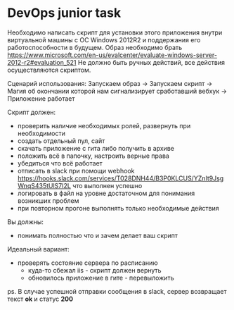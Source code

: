 ﻿# DevOps junior task

Необходимо написать скрипт для установки этого приложения внутри виртуальной машины с ОС Windows 2012R2 и поддержания его работоспособности в будущем. Образ необходимо брать https://www.microsoft.com/en-us/evalcenter/evaluate-windows-server-2012-r2#evaluation_521 Не должно быть ручных действий, все действия осуществляются скриптом.

Сценарий использования:
Запускаем образ -> Запускаем скрипт -> Магия об окончании которой нам сигнализирует сработавший вебхук -> Приложение работает

Скрипт должен:
* проверить наличие необходимых ролей, развернуть при необходимости
* создать отдельный пул, сайт
* скачать приложение с гита либо получить в архиве
* положить всё в папочку, настроить верные права
* убедиться что всё работает
* отписать в slack при помощи webhook https://hooks.slack.com/services/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 что выполнен успешно
* логировать в файл на уровне достаточном для понимания возникших проблем
* при повторном прогоне выполнять только необходимые действия

Вы должны:
* понимать полностью что и зачем делает ваш скрипт

Идеальный вариант:
* проверять состояние сервера по расписанию
  * куда-то сбежал iis - скрипт должен вернуть
  * обновилось приложение в гите - перевыложить

ps. В случае успешной отправки сообщения в slack, сервер возвращает текст **ok** и статус **200**
